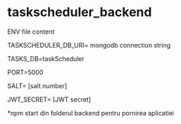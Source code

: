 # taskscheduler_backend
ENV file content

TASKSCHEDULER_DB_URI= mongodb connection string

TASKS_DB=taskScheduler

PORT=5000

SALT= [salt number]

JWT_SECRET= [JWT secret]


*npm start din folderul backend pentru pornirea aplicatiei
